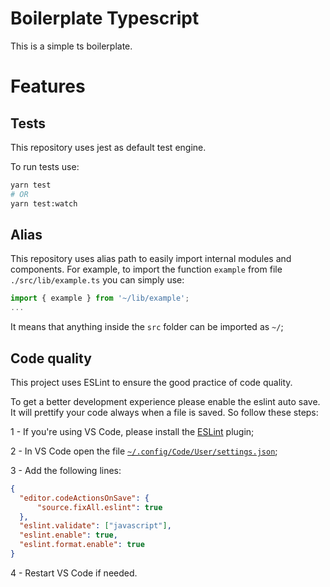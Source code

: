 # Boilerplate Typescript
This is a simple ts boilerplate.

# Features
## Tests
This repository uses jest as default test engine.

To run tests use:
```bash
yarn test
# OR
yarn test:watch
```

## Alias
This repository uses alias path to easily import internal modules and components. For example, to import the function `example` from file `./src/lib/example.ts` you can simply use:
```ts
import { example } from '~/lib/example';
...
```

It means that anything inside the `src` folder can be imported as `~/`;

## Code quality
This project uses ESLint to ensure the good practice of code quality.

To get a better development experience please enable the eslint auto save. It will prettify your code always when a file is saved. So follow these steps:

1 - If you're using VS Code, please install the [ESLint]() plugin;

2 - In VS Code open the file [`~/.config/Code/User/settings.json`](vscode://~/.config/Code/User/settings.json);

3 - Add the following lines:
```json
{ 
  "editor.codeActionsOnSave": {
      "source.fixAll.eslint": true
  },
  "eslint.validate": ["javascript"],
  "eslint.enable": true,
  "eslint.format.enable": true
}
```
4 - Restart VS Code if needed.